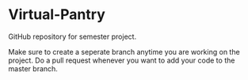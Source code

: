 # Virtual-Pantry
GitHub repository for semester project.

Make sure to create a seperate branch anytime you are working on the project. Do a pull request whenever you want to add your code to the master branch.
